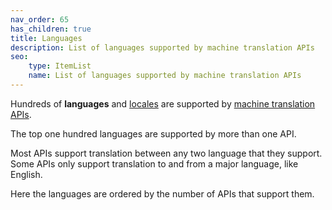```yaml
---
nav_order: 65
has_children: true
title: Languages
description: List of languages supported by machine translation APIs
seo:
    type: ItemList
    name: List of languages supported by machine translation APIs
---
```


Hundreds of **languages** and [locales](/applications/advanced-concepts/locale.md) are supported by [machine translation APIs](/apis/apis.md).

The top one hundred languages are supported by more than one API.

Most APIs support translation between any two language that they support.
Some APIs only support translation to and from a major language, like English.

Here the languages are ordered by the number of APIs that support them.
